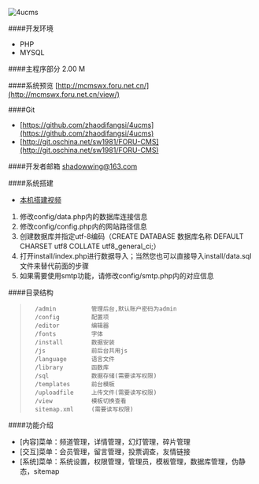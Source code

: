 ![4ucms](http://mcmswx.foru.net.cn/favicon.png)

####开发环境
* PHP
* MYSQL

####主程序部分
2.00 M

####系统预览
[http://mcmswx.foru.net.cn/](http://mcmswx.foru.net.cn/view/)

####Git
* [https://github.com/zhaodifangsi/4ucms](https://github.com/zhaodifangsi/4ucms)
* [http://git.oschina.net/sw1981/FORU-CMS](http://git.oschina.net/sw1981/FORU-CMS)

####开发者邮箱
shadowwing@163.com

####系统搭建
* [本机搭建视频](http://mcmswx.foru.net.cn/videoplayer/index.html)
1. 修改config/data.php内的数据库连接信息
2. 修改config/config.php内的网站路径信息
3. 创建数据库并指定utf-8编码（CREATE DATABASE 数据库名称 DEFAULT CHARSET utf8 COLLATE utf8_general_ci;）
4. 打开install/index.php进行数据导入；当然您也可以直接导入install/data.sql文件来替代前面的步骤
5. 如果需要使用smtp功能，请修改config/smtp.php内的对应信息

####目录结构
>		/admin          管理后台,默认账户密码为admin
>		/config         配置项
>		/editor         编辑器
>		/fonts          字体
>		/install        数据安装
>		/js             前后台共用js
>		/language       语言文件
>		/library        函数库
>		/sql            数据存储(需要读写权限)
>		/templates      前台模板
>		/uploadfile     上传文件(需要读写权限)
>		/view           模板切换查看
>		sitemap.xml     (需要读写权限)

####功能介绍
* [内容]菜单：频道管理，详情管理，幻灯管理，碎片管理
* [交互]菜单：会员管理，留言管理，投票调查，友情链接
* [系统]菜单：系统设置，权限管理，管理员，模板管理，数据库管理，伪静态，sitemap